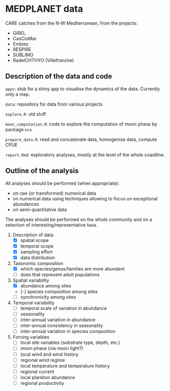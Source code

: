 # MEDPLANET data

CARE catches from the N-W Mediterranean, from the projects:

- GIREL
- CasCioMar
- Embiez
- RESPIRE
- SUBLIMO
- RadeICHTHYO (Villefranche)

## Description of the data and code

`apps`: stub for a shiny app to visualise the dynamics of the data. Currently only a map.

`data`: repository for data from various projects

`explore.R`: old stuff

`moon_computation.R`: code to explore the computation of moon phase by package `oce` 

`prepare_data.R`: read and concatenate data, homogenise data, compute CPUE

`report.Rmd`: exploratory analyses, mostly at the level of the whole coastline.


## Outline of the analysis

All analyses should be performed (when appropriate):

-   on raw (or transformed) numerical data
-   on numerical data using techniques allowing to focus on exceptional abundances
-   on semi-quantitative data

The analyses should be performed on the whole community and on a selection of interesting/representative taxa.

1. Description of data
    - [x] spatial scope
    - [x] temporal scope
    - [x] sampling effort
    - [x] data distribution

2. Taxonomic composition
    - [x] which species/genus/families are more abundant
    - [ ] does that represent adult populations

3. Spatial variability
    - [x] abundance among sites
    - [-] species composition among sites
    - [ ] synchronicity among sites
    
4. Temporal variability
    - [ ] temporal scale of variation in abundance
    - [ ] seasonality
    - [ ] inter-annual variation in abundance
    - [ ] inter-annual consistency in seasonality
    - [ ] inter-annual variation in species composition
        
5. Forcing variables
    - [ ] local site variables (substrate type, depth, etc.)
    - [ ] moon phase (via moon light?)
    - [ ] local wind and wind history
    - [ ] regional wind regime
    - [ ] local temperature and temperature history
    - [ ] regional current
    - [ ] local plankton abundance
    - [ ] regional productivity
